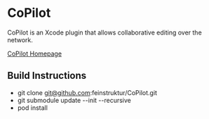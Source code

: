 # CoPilot

CoPilot is an Xcode plugin that allows collaborative editing over the network.

[CoPilot Homepage](http://feinstruktur.com/copilot)

## Build Instructions

- git clone git@github.com:feinstruktur/CoPilot.git
- git submodule update --init --recursive
- pod install
